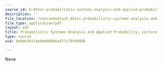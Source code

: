 ```yaml
---
course_id: 6-041sc-probabilistic-systems-analysis-and-applied-probability-fall-2013
description: ''
file_location: /coursemedia/6-041sc-probabilistic-systems-analysis-and-applied-probability-fall-2013/6e8de3b1fae4b6dd8b6a677c70fd90b8_MIT6_041SCF13_L23.pdf
file_type: application/pdf
layout: pdf
title: Probabilistic Systems Analysis and Applied Probability, Lecture 23
type: course
uid: 6e8de3b1fae4b6dd8b6a677c70fd90b8

---
```

None